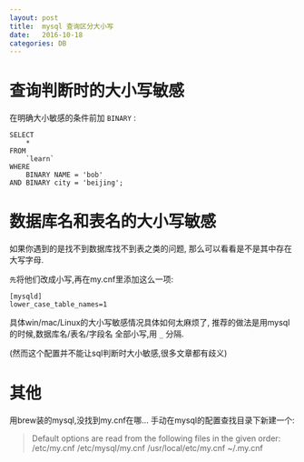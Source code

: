 ```yaml
---
layout: post
title:  mysql 查询区分大小写
date:   2016-10-18
categories: DB
---
```


# 查询判断时的大小写敏感

在明确大小敏感的条件前加 `BINARY` :

```
SELECT
	*
FROM
	`learn`
WHERE
	BINARY NAME = 'bob'
AND BINARY city = 'beijing';

```

# 数据库名和表名的大小写敏感

如果你遇到的是找不到数据库找不到表之类的问题,
那么可以看看是不是其中存在大写字母.

`先`将他们改成小写,再在my.cnf里添加这么一项:

```
[mysqld]
lower_case_table_names=1
```
具体win/mac/Linux的大小写敏感情况具体如何太麻烦了,
推荐的做法是用mysql的时候,数据库名/表名/字段名 全部小写,用 `_` 分隔.

(然而这个配置并不能让sql判断时大小敏感,很多文章都有歧义)

# 其他
用brew装的mysql,没找到my.cnf在哪...
手动在mysql的配置查找目录下新建一个:


> Default options are read from the following files in the given order:
> /etc/my.cnf /etc/mysql/my.cnf /usr/local/etc/my.cnf ~/.my.cnf
